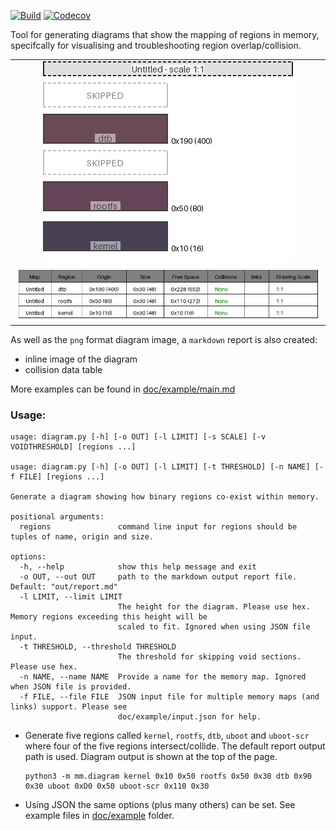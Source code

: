 [![Build](https://github.com/cracked-machine/mmdiagram/actions/workflows/python-app.yml/badge.svg)](https://github.com/cracked-machine/mmdiagram/actions/workflows/python-app.yml)
[![Codecov](https://img.shields.io/codecov/c/github/cracked-machine/mmdiagram)](https://app.codecov.io/gh/cracked-machine/mmdiagram)

Tool for generating diagrams that show the mapping of regions in memory, specifcally for visualising and troubleshooting region overlap/collision.

||
|:-:|
|![](doc/example/test_generate_doc_example_normal_redux.png)|
|![](doc/example/test_generate_doc_example_normal_table.png)|

As well as the `png` format diagram image, a `markdown` report is also created:
- inline image of the diagram
- collision data table

More examples can be found in [doc/example/main.md](doc/example/main.md)

### Usage:

```
usage: diagram.py [-h] [-o OUT] [-l LIMIT] [-s SCALE] [-v VOIDTHRESHOLD] [regions ...]

usage: diagram.py [-h] [-o OUT] [-l LIMIT] [-t THRESHOLD] [-n NAME] [-f FILE] [regions ...]

Generate a diagram showing how binary regions co-exist within memory.

positional arguments:
  regions               command line input for regions should be tuples of name, origin and size.

options:
  -h, --help            show this help message and exit
  -o OUT, --out OUT     path to the markdown output report file. Default: "out/report.md"
  -l LIMIT, --limit LIMIT
                        The height for the diagram. Please use hex. Memory regions exceeding this height will be
                        scaled to fit. Ignored when using JSON file input.
  -t THRESHOLD, --threshold THRESHOLD
                        The threshold for skipping void sections. Please use hex.
  -n NAME, --name NAME  Provide a name for the memory map. Ignored when JSON file is provided.
  -f FILE, --file FILE  JSON input file for multiple memory maps (and links) support. Please see
                        doc/example/input.json for help.
```

- Generate five regions called `kernel`, `rootfs`, `dtb`, `uboot` and `uboot-scr` where four of the five regions intersect/collide. The default report output path is used. Diagram output is shown at the top of the page.

    ```
    python3 -m mm.diagram kernel 0x10 0x50 rootfs 0x50 0x30 dtb 0x90 0x30 uboot 0xD0 0x50 uboot-scr 0x110 0x30
    ```

- Using JSON the same options (plus many others) can be set. See example files in [doc/example](doc/example) folder.



